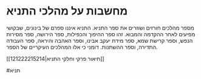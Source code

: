 # מחשבות על מהלכי התניא

מספר מהלכים חורזים ושוזרים את ספר התניא.
התניא איננו ספרם של בינונים, שבקושי מפיעים לאחר ההקדמה והמבוא.
זהו ספר ההיפוך והכפילות, ספר הירושה, ספר מסירות הנפש, וספר קרישת שמא, ספר מידת יעקב אבינו, וספר האהבה והיראה, ספר העבודה התדירה, וספר ההשתנות.
דומני כי אלו המהלכים העיקריים של הספר.

[[121222215214|תיאור פרקי וחלקי התניא]]

#תניא 